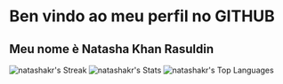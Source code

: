 # Ben vindo ao meu perfil no GITHUB
## Meu nome è Natasha Khan Rasuldin



![natashakr's Streak](https://github-readme-streak-stats.herokuapp.com/?user=natashakr&theme=shades-of-purple&hide_border=false)
![natashakr's Stats](https://github-readme-stats.vercel.app/api?username=natashakr&theme=shades-of-purple&show_icons=true&hide_border=false&count_private=true)
![natashakr's Top Languages](https://github-readme-stats.vercel.app/api/top-langs/?username=natashakr&theme=shades-of-purple&show_icons=true&hide_border=false&layout=compact)
